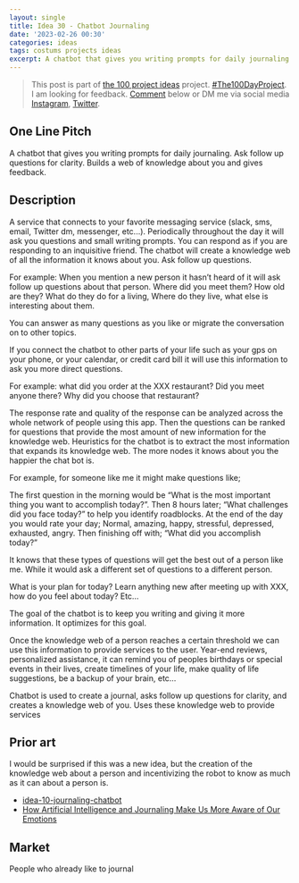```yaml
---
layout: single
title: Idea 30 - Chatbot Journaling
date: '2023-02-26 00:30'
categories: ideas
tags: costums projects ideas
excerpt: A chatbot that gives you writing prompts for daily journaling. Ask follow up questions for clarity. Builds a web of knowledge about you and gives feedback
---
```


> This post is part of [the 100 project ideas](https://blog.abluestar.com/projects/2023-100-ideas/) project. [#The100DayProject](https://www.the100dayproject.org/). I am looking for feedback. <a href='#utterances-comments'>Comment</a> below or DM me via social media <a href="https://instagram.com/funvill" rel="nofollow noopener noreferrer"><i class="fab fa-fw fa-instagram" aria-hidden="true"></i><span class="label">Instagram</span></a>, <a href="https://twitter.com/funvill" rel="nofollow noopener noreferrer"><i class="fab fa-fw fa-twitter" aria-hidden="true"></i><span class="label">Twitter</span></a>.

## One Line Pitch

A chatbot that gives you writing prompts for daily journaling. Ask follow up questions for clarity. Builds a web of knowledge about you and gives feedback.

## Description

A service that connects to your favorite messaging service (slack, sms, email, Twitter dm, messenger, etc...). Periodically throughout the day it will ask you questions and small writing prompts. You can respond as if you are responding to an inquisitive friend. The chatbot will create a knowledge web of all the information it knows about you. Ask follow up questions.

For example: When you mention a new person it hasn’t heard of it will ask follow up questions about that person. Where did you meet them? How old are they? What do they do for a living, Where do they live, what else is interesting about them.

You can answer as many questions as you like or migrate the conversation on to other topics.

If you connect the chatbot to other parts of your life such as your gps on your phone, or your calendar, or credit card bill it will use this information to ask you more direct questions.

For example: what did you order at the XXX restaurant? Did you meet anyone there? Why did you choose that restaurant?

The response rate and quality of the response can be analyzed across the whole network of people using this app. Then the questions can be ranked for questions that provide the most amount of new information for the knowledge web. Heuristics for the chatbot is to extract the most information that expands its knowledge web. The more nodes it knows about you the happier the chat bot is.

For example, for someone like me it might make questions like;

The first question in the morning would be “What is the most important thing you want to accomplish today?”. Then 8 hours later; “What challenges did you face today?” to help you identify roadblocks. At the end of the day you would rate your day; Normal, amazing, happy, stressful, depressed, exhausted, angry. Then finishing off with; “What did you accomplish today?”

It knows that these types of questions will get the best out of a person like me. While it would ask a different set of questions to a different person.

What is your plan for today? Learn anything new after meeting up with XXX, how do you feel about today? Etc…

The goal of the chatbot is to keep you writing and giving it more information. It optimizes for this goal.

Once the knowledge web of a person reaches a certain threshold we can use this information to provide services to the user. Year-end reviews, personalized assistance, it can remind you of peoples birthdays or special events in their lives, create timelines of your life, make quality of life suggestions, be a backup of your brain, etc…

Chatbot is used to create a journal, asks follow up questions for clarity, and creates a knowledge web of you. Uses these knowledge web to provide services

## Prior art

I would be surprised if this was a new idea, but the creation of the knowledge web about a person and incentivizing the robot to know as much as it can about a person is.

- [idea-10-journaling-chatbot](https://medium.com/idailies/idea-10-journaling-chatbot-1d596c656835)
- [How Artificial Intelligence and Journaling Make Us More Aware of Our Emotions](https://writingcooperative.com/how-artificial-intelligence-and-journaling-make-us-more-aware-of-our-emotions-d7a32ef34ede)

## Market

People who already like to journal

